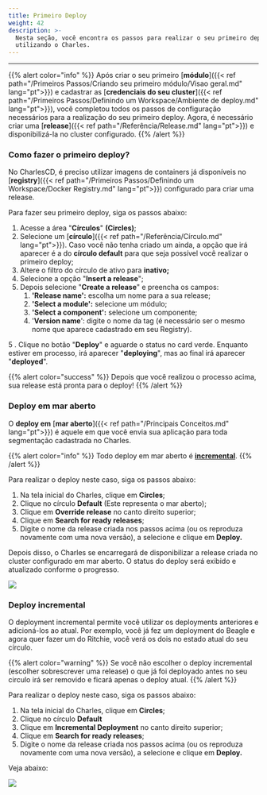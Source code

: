 ```yaml
---
title: Primeiro Deploy
weight: 42
description: >-
  Nesta seção, você encontra os passos para realizar o seu primeiro deploy
  utilizando o Charles.
---
```


---

{{% alert color="info" %}}
Após criar o seu primeiro [**módulo**]({{< ref path="/Primeiros Passos/Criando seu primeiro módulo/Visao geral.md" lang="pt">}}) e cadastrar as [**credenciais do seu cluster**]({{< ref path="/Primeiros Passos/Definindo um Workspace/Ambiente de deploy.md" lang="pt">}}), você completou todos os passos de configuração necessários para a realização do seu primeiro deploy. 
Agora, é necessário criar uma [**release**]({{< ref path="/Referência/Release.md" lang="pt">}}) e disponibilizá-la no cluster configurado.
{{% /alert %}}

### **Como fazer o primeiro deploy?**

No CharlesCD, é preciso utilizar imagens de containers já disponíveis no [**registry**]({{< ref path="/Primeiros Passos/Definindo um Workspace/Docker Registry.md" lang="pt">}}) configurado para criar uma release. 

Para fazer seu primeiro deploy, siga os passos abaixo:

1. Acesse a área "**Círculos**" **\(Circles\)**;
2. Selecione um [**círculo**]({{< ref path="/Referência/Círculo.md" lang="pt">}}). Caso você não tenha criado um ainda, a opção que irá aparecer é a do **círculo default** para que seja possível você realizar o  primeiro deploy;
3. Altere o filtro do círculo de ativo para **inativo;** 
4. Selecione a opção "**Insert a release**";
5. Depois selecione "**Create a release**" e preencha os campos: 
   1. **'Release name':** escolha um nome para a sua release;
   2. **'Select a module':** selecione um módulo;
   3. **'Select a component':** selecione um componente;
   4. '**Version name**': digite o nome da tag \(é necessário ser o mesmo  nome que aparece cadastrado em seu Registry\).

5 . Clique no botão "**Deploy**" e aguarde o status no card verde. Enquanto estiver em processo, irá aparecer "**deploying**", mas ao final irá aparecer "**deployed**".

{{% alert color="success" %}}
Depois que você realizou o processo acima, sua release está pronta para o deploy!
{{% /alert %}}

### **Deploy em mar aberto**

O **deploy em** [**mar aberto**]({{< ref path="/Principais Conceitos.md" lang="pt">}}) é aquele em que você envia sua aplicação para toda segmentação cadastrada no Charles. 

{{% alert color="info" %}}
Todo deploy em mar aberto é [**incremental**](#Deploy-incremental). 
{{% /alert %}}

Para realizar o deploy neste caso, siga os passos abaixo:

1. Na tela inicial do Charles, clique em **Circles**;
2. Clique no círculo **Default** \(Este representa o mar aberto\);
3. Clique em **Override release** no canto direito superior;
4. Clique em **Search for ready releases**;
5. Digite o nome da release criada nos passos acima \(ou os reproduza novamente com uma nova versão\), a selecione e clique em **Deploy.**

Depois disso, o Charles se encarregará de disponibilizar a release criada no cluster configurado em mar aberto. O status do deploy será exibido e atualizado conforme o progresso.

![](/shared/first-deploy.gif)


### **Deploy incremental**

O deployment incremental permite você utilizar os deployments anteriores e adicioná-los ao atual. Por exemplo, você já fez um deployment do Beagle e agora quer fazer um do Ritchie, você verá os dois no estado atual do seu círculo.  

{{% alert color="warning" %}}
Se você não escolher o deploy incremental (escolher sobrescrever uma release) o que já foi deployado antes no seu circulo irá ser removido e ficará apenas o deploy atual.
{{% /alert %}}

Para realizar o deploy neste caso, siga os passos abaixo:

1. Na tela inicial do Charles, clique em **Circles**;
2. Clique no círculo **Default** 
3. Clique em **Incremental Deployment** no canto direito superior;
4. Clique em **Search for ready releases**;
5. Digite o nome da release criada nos passos acima \(ou os reproduza novamente com uma nova versão\), a selecione e clique em **Deploy.**

Veja abaixo:

![](/shared/deploy-incremental.gif)